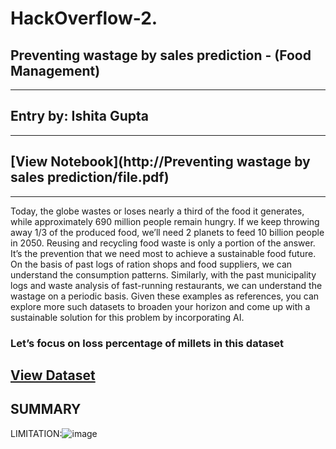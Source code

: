 # HackOverflow-2.

## Preventing wastage by sales prediction - (Food Management)
---
## Entry by: Ishita Gupta
---
## [View Notebook](http://Preventing wastage by sales prediction/file.pdf)
---
Today, the globe wastes or loses nearly a third of the food it generates, while approximately 690 million people remain hungry. If we keep throwing away 1/3 of the produced food, we’ll need 2 planets to feed 10 billion people in 2050. Reusing and recycling food waste is only a portion of the answer. It’s the prevention that we need most to achieve a sustainable food future. On the basis of past logs of ration shops and food suppliers, we can understand the consumption patterns. Similarly, with the past municipality logs and waste analysis of fast-running restaurants, we can understand the wastage on a periodic basis. Given these examples as references, you can explore more such datasets to broaden your horizon and come up with a sustainable solution for this problem by incorporating AI.

### Let’s focus on loss percentage of millets in this dataset
## [View Dataset](https://www.fao.org/statistics/databases/en/)
## SUMMARY



LIMITATION:![image](https://user-images.githubusercontent.com/122256718/215282023-84b36f04-251e-4c89-a051-723b8a02995c.png)

